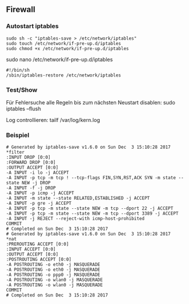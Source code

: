 ## Firewall ##

### Autostart iptables ###
```
sudo sh -c "iptables-save > /etc/network/iptables"
sudo touch /etc/network/if-pre-up.d/iptables
sudo chmod +x /etc/network/if-pre-up.d/iptables
```

sudo nano /etc/network/if-pre-up.d/iptables
```
#!/bin/sh
/sbin/iptables-restore /etc/network/iptables
```
### Test/Show ###
Für Fehlersuche alle Regeln bis zum nächsten Neustart disablen: sudo iptables –flush

Log controllieren: tailf /var/log/kern.log

### Beispiel ###
```
# Generated by iptables-save v1.6.0 on Sun Dec  3 15:10:28 2017
*filter
:INPUT DROP [0:0]
:FORWARD DROP [0:0]
:OUTPUT ACCEPT [0:0]
-A INPUT -i lo -j ACCEPT
-A INPUT -p tcp -m tcp ! --tcp-flags FIN,SYN,RST,ACK SYN -m state --state NEW -j DROP
-A INPUT -f -j DROP
-A INPUT -p icmp -j ACCEPT
-A INPUT -m state --state RELATED,ESTABLISHED -j ACCEPT
-A INPUT -p gre -j ACCEPT
-A INPUT -p tcp -m state --state NEW -m tcp --dport 22 -j ACCEPT
-A INPUT -p tcp -m state --state NEW -m tcp --dport 3389 -j ACCEPT
-A INPUT -j REJECT --reject-with icmp-host-prohibited
COMMIT
# Completed on Sun Dec  3 15:10:28 2017
# Generated by iptables-save v1.6.0 on Sun Dec  3 15:10:28 2017
*nat
:PREROUTING ACCEPT [0:0]
:INPUT ACCEPT [0:0]
:OUTPUT ACCEPT [0:0]
:POSTROUTING ACCEPT [0:0]
-A POSTROUTING -o eth0 -j MASQUERADE
-A POSTROUTING -o eth0 -j MASQUERADE
-A POSTROUTING -o ppp0 -j MASQUERADE
-A POSTROUTING -o wlan0 -j MASQUERADE
-A POSTROUTING -o wlan0 -j MASQUERADE
COMMIT
# Completed on Sun Dec  3 15:10:28 2017
```
